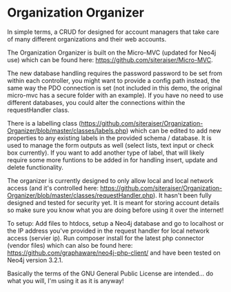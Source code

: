 # Organization Organizer
In simple terms, a CRUD for designed for account managers that take care of many different organizations and their web accounts. 

The Organization Organizer is built on the Micro-MVC (updated for Neo4j use) which can be found here: https://github.com/siteraiser/Micro-MVC.

The new database handling requires the password password to be set from within each controller, you might want to provide a config path instead, the same way the PDO connection is set (not included in this demo, the original micro-mvc has a secure folder with an example). If you have no need to use different databases, you could alter the connections within the requestHandler class.

There is a labelling class (https://github.com/siteraiser/Organization-Organizer/blob/master/classes/labels.php) which can be edited to add new properties to any existing labels in the provided schema / database. It is used to manage the form outputs as well (select lists, text input or check box currently). If you want to add another type of label, that will likely require some more funtions to be added in for  handling insert, update and delete functionality. 

The organizer is currently designed to only allow local and local network access (and it's controlled here: https://github.com/siteraiser/Organization-Organizer/blob/master/classes/requestHandler.php). It hasn't been fully designed and tested for security yet. It is meant for storing account details so make sure you know what you are doing before using it over the internet!

To setup: 
Add files to htdocs, setup a Neo4j database and go to localhost or the IP address you've provided in the request handler for local network access (servier ip). Run composer install for the latest php connector (vendor files) which can also be found here: https://github.com/graphaware/neo4j-php-client/ and have been tested on Neo4j version 3.2.1.



Basically the terms of the GNU General Public License are intended... do what you will, I'm using it as it is anyway!



